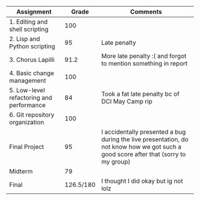 | Assignment  | Grade | Comments |
| ------------- | ------------- | ------------- |
| 1. Editing and shell scripting | 100  |
| 2. Lisp and Python scripting | 95 | Late penalty
| 3. Chorus Lapilli | 91.2 | More late penalty :( and forgot to mention something in report |
| 4. Basic change management | 100 |
| 5. Low-level refactoring and performance  | 84 | Took a fat late penalty bc of DCI May Camp rip |
| 6. Git repository organization  | 100  |
| Final Project  | 95 | I accidentally presented a bug during the live presentation, do not know how we got such a good score after that (sorry to my group)
| Midterm | 79 |
| Final | 126.5/180 | I thought I did okay but ig not lolz
